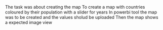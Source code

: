 The task was about creating the map
To create a map with countries coloured by their population with a slider for years 
In powerbi tool the map was  to be created and the values sholud be uploaded 
Then the map shows a expected image view

